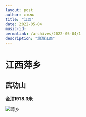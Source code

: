 ```yaml
---
layout: post
author: ᴢʜᴀɴɢ
title: "江西"
date: 2022-05-04
music-id: 
permalink: /archives/2022-05-04/1
description: "旅游江西"
---
```


# 江西萍乡

## 武功山

**金顶1918.3米**

![萍乡](https://aroucc.oss-cn-hangzhou.aliyuncs.com/images/96b046e396fbde142530213c7dee9a8.jpg)
